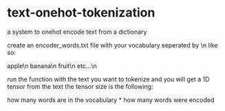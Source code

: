 # text-onehot-tokenization
a system to onehot encode text from a dictionary


create an encoder_words.txt file with your vocabulary seperated by \n like so:

apple\n
banana\n
fruit\n
etc...\n


run the function with the text you want to tokenize and you will get a 1D tensor from the text
the tensor size is the following:

how many words are in the vocabulary * how many words were encoded
